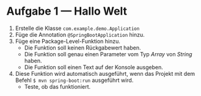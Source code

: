 # Aufgabe 1 &mdash; Hallo Welt

1. Erstelle die Klasse `com.example.demo.Application`
1. Füge die Annotation `@SpringBootApplication` hinzu.
1. Füge eine Package-Level-Funktion hinzu.
   * Die Funktion soll keinen Rückgabewert haben.
   * Die Funktion soll genau einen Parameter vom Typ _Array_ von  _String_ haben.
   * Die Funktion soll einen Text auf der Konsole ausgeben.
1. Diese Funktion wird automatisch ausgeführt, wenn das Projekt mit dem Befehl `$ mvn spring-boot:run` ausgeführt wird.
   * Teste, ob das funktioniert.